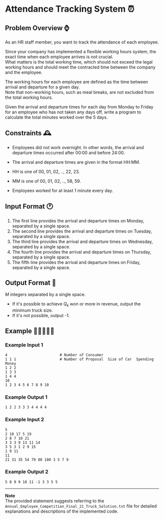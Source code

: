 # Attendance Tracking System ⏰

## Problem Overview ⌚

As an HR staff member, you want to track the attendance of each employee.

Since your company has implemented a flexible working hours system, the exact time when each employee arrives is not crucial.    
What matters is the total working time, which should not exceed the legal working hours and should meet the contracted time between the company and the employee.

The working hours for each employee are defined as the time between arrival and departure for a given day.      
Note that non-working hours, such as meal breaks, are not excluded from the total working hours.

Given the arrival and departure times for each day from Monday to Friday for an employee who has not taken any days off, write a program to calculate the total minutes worked over the 5 days.


## Constraints 🕰️

- Employees did not work overnight. In other words, the arrival and departure times occurred after 00:00 and before 24:00.

- The arrival and departure times are given in the format HH:MM.
- HH is one of 00, 01, 02, .., 22, 23.
- MM is one of 00, 01, 02, .., 58, 59.
- Employees worked for at least 1 minute every day.

## Input Format 🕐

1. The first line provides the arrival and departure times on Monday, separated by a single space.
2. The second line provides the arrival and departure times on Tuesday, separated by a single space.
3. The third line provides the arrival and departure times on Wednesday, separated by a single space.
4. The fourth line provides the arrival and departure times on Thursday, separated by a single space.
5. The fifth line provides the arrival and departure times on Friday, separated by a single space.

## Output Format 🚛

$M$ integers separated by a single space.

- If it's possible to achieve $Q_k$ won or more in revenue, output the minimum truck size.
- If it's not possible, output -1.


## Example 🚚🚛🚜🚒🚐

### Example Input 1
```
4                        # Number of Consumer
1 1 1                    # Number of Proposal  Size of Car  Spending Money
1 2 2
1 3 3
1 4 4
10
1 2 3 4 5 6 7 8 9 10
```

### Example Output 1
```
1 2 2 3 3 3 4 4 4 4
```

### Example Input 2
```
5
2 10 17 5 19
2 8 7 10 21
3 3 3 9 13 11 14
3 5 3 1 2 9 15
1 9 11
11
21 31 35 54 79 80 100 3 5 7 9
```

### Example Output 2
```
5 8 9 9 10 11 -1 3 3 5 5
```

---
**Note**    
The provided statement suggests referring to the `Annual_Employee_Competition_Final_21_Truck_Solution.txt` file for detailed explanations and descriptions of the implemented code.

